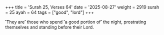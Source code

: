 +++
title = 'Surah 25, Verses 64'
date = '2025-08-27'
weight = 2919
surah = 25
ayah = 64
tags = ["good", "lord"]
+++

˹They are˺ those who spend ˹a good portion of˺ the night, prostrating themselves and standing before their Lord.
